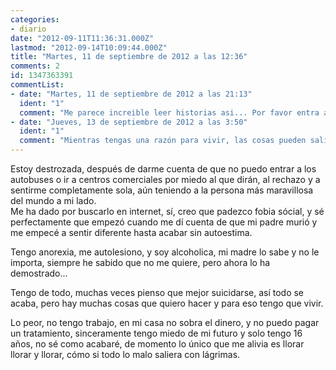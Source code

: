 ```yaml
---
categories:
- diario
date: "2012-09-11T11:36:31.000Z"
lastmod: "2012-09-14T10:09:44.000Z"
title: "Martes, 11 de septiembre de 2012 a las 12:36"
comments: 2
id: 1347363391
commentList:
- date: "Martes, 11 de septiembre de 2012 a las 21:13"
  ident: "1"
  comment: "Me parece increible leer historias asi... Por favor entra aqui a menudo y comparte con nosotros tus experiencias, quizas te ayude a sentirte mejor :(  \n  \nMe encantaria poder estar cerca de ti para ayudarte a superarlo, pero por favor intenta ir mejorando poco a poco"
- date: "Jueves, 13 de septiembre de 2012 a las 3:50"
  ident: "1"
  comment: "Mientras tengas una razón para vivir, las cosas pueden salir a mejor. Lo único que puedo decirte es que luches por lo que quieres. Lucha por ser feliz, o por las cosas que quieres hacer, pero lucha. Lo que mejor funciona en la vida es tener fuerza de voluntad.  \n  \nEspero que te vaya bien :)"
---
```


Estoy destrozada, después de darme cuenta de que no puedo entrar a los autobuses o ir a centros comerciales por miedo al que dirán, al rechazo y a sentirme completamente sola, aún teniendo a la persona más maravillosa del mundo a mi lado.   
Me ha dado por buscarlo en internet, sí, creo que padezco fobia sócial, y sé perfectamente que empezó cuando me dí cuenta de que mi padre murió y me empecé a sentir diferente hasta acabar sin autoestima.  
  
 Tengo anorexia, me autolesiono, y soy alcoholica, mi madre lo sabe y no le importa, siempre he sabido que no me quiere, pero ahora lo ha demostrado...  
  
Tengo de todo, muchas veces pienso que mejor suicidarse, así todo se acaba, pero hay muchas cosas que quiero hacer y para eso tengo que vivir.  
  
Lo peor, no tengo trabajo, en mi casa no sobra el dinero, y no puedo pagar un tratamiento, sinceramente tengo miedo de mi futuro y  solo tengo 16 años, no sé como acabaré, de momento lo único que me alivia es llorar llorar y llorar, cómo si todo lo malo saliera con lágrimas.